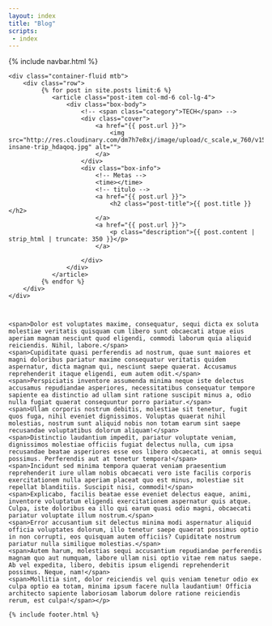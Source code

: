 ```yaml
---
layout: index
title: "Blog"
scripts:
 - index
---
```


<body  itemscope="" itemtype="http://schema.org/Blog">
    {% include navbar.html %}

	<div class="container-fluid mtb">
		<div class="row">			
		     {% for post in site.posts limit:6 %}
		     	<article class="post-item col-md-6 col-lg-4">
		     		<div class="box-body">
		     			<!-- <span class="category">TECH</span> -->
		     			<div class="cover">
		     				<a href="{{ post.url }}">
		     					<img src="http://res.cloudinary.com/dm7h7e8xj/image/upload/c_scale,w_760/v1504808018/euro-insane-trip_hdaqoq.jpg" alt="">
		     				</a>
		     			</div>
			     		<div class="box-info">
			     			<!-- Metas -->
			     			<time></time>
			     			<!-- titulo -->
			     			<a href="{{ post.url }}">
			     				<h2 class="post-title">{{ post.title }}</h2>
			     			</a>
			     			<a href="{{ post.url }}">
			     				<p class="description">{{ post.content | strip_html | truncate: 350 }}</p>
			     			</a>

			     		</div>
		     		</div>
		     	</article>		     	
			 {% endfor %}
		</div>	
	</div>

	
	
	<span>Dolor est voluptates maxime, consequatur, sequi dicta ex soluta molestiae veritatis quisquam cum libero sunt obcaecati atque eius aperiam magnam nesciunt quod eligendi, commodi laborum quia aliquid reiciendis. Nihil, labore.</span>
	<span>Cupiditate quasi perferendis ad nostrum, quae sunt maiores et magni doloribus pariatur maxime consequatur veritatis quidem aspernatur, dicta magnam qui, nesciunt saepe quaerat. Accusamus reprehenderit itaque eligendi, eum autem odit.</span>
	<span>Perspiciatis inventore assumenda minima neque iste delectus accusamus repudiandae asperiores, necessitatibus consequatur tempore sapiente ea distinctio ad ullam sint ratione suscipit minus a, odio nulla fugiat quaerat consequuntur porro pariatur.</span>
	<span>Ullam corporis nostrum debitis, molestiae sit tenetur, fugit quos fuga, nihil eveniet dignissimos. Voluptas quaerat nihil molestias, nostrum sunt aliquid nobis non totam earum sint saepe recusandae voluptatibus dolorum aliquam!</span>
	<span>Distinctio laudantium impedit, pariatur voluptate veniam, dignissimos molestiae officiis fugiat delectus nulla, cum ipsa recusandae beatae asperiores esse eos libero obcaecati, at omnis sequi possimus. Perferendis aut at tenetur tempora!</span>
	<span>Incidunt sed minima tempora quaerat veniam praesentium reprehenderit iure ullam nobis obcaecati vero iste facilis corporis exercitationem nulla aperiam placeat quo est minus, molestiae sit repellat blanditiis. Suscipit nisi, commodi!</span>
	<span>Explicabo, facilis beatae esse eveniet delectus eaque, animi, inventore voluptatum eligendi exercitationem aspernatur quis atque. Culpa, iste doloribus ea illo qui earum quasi odio magni, obcaecati pariatur voluptate illum nostrum.</span>
	<span>Error accusantium sit delectus minima modi aspernatur aliquid officia voluptates dolorum, illo tenetur saepe quaerat possimus optio in non corrupti, eos quisquam autem officiis? Cupiditate nostrum pariatur nulla similique molestias.</span>
	<span>Autem harum, molestias sequi accusantium repudiandae perferendis magnam quo aut numquam, labore ullam nisi optio vitae rem natus saepe. Ab vel expedita, libero, debitis ipsum eligendi reprehenderit possimus. Neque, nam!</span>
	<span>Mollitia sint, dolor reiciendis vel quis veniam tenetur odio ex culpa optio ea totam, minima ipsum facere nulla laudantium! Officia architecto sapiente laboriosam laborum dolore ratione reiciendis rerum, est culpa!</span></p>

  	{% include footer.html %}         
</body>
